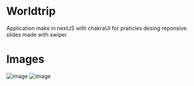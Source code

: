 # Worldtrip
Application make in nextJS with chakraUI for praticles desing reponsive.
slides made with swiper

# Images
![image](https://user-images.githubusercontent.com/56448760/134747688-4f89592b-3412-4ca1-b5c9-4b5d0137cb4d.png)
![image](https://user-images.githubusercontent.com/56448760/134747721-e61fb92e-2f68-41ee-8841-da41782ff5ff.png)
